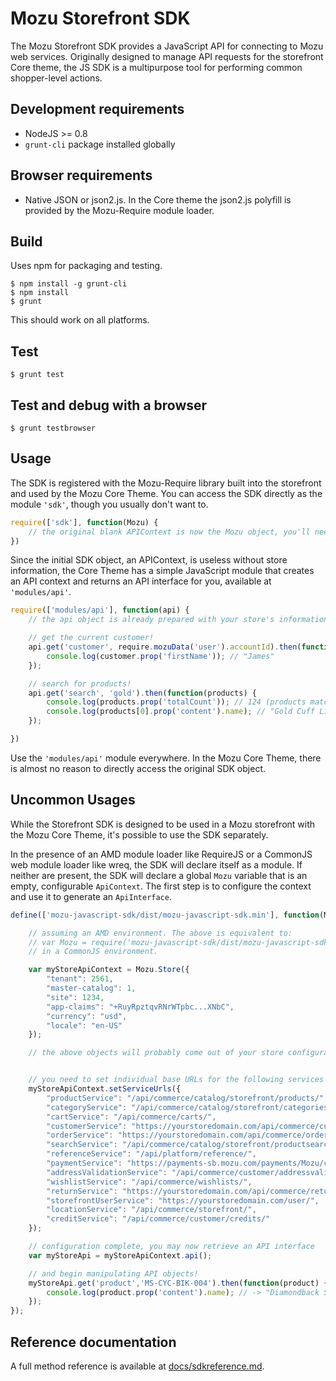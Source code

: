 # Mozu Storefront SDK

The Mozu Storefront SDK provides a JavaScript API for connecting to Mozu web services. Originally designed to manage API requests for the storefront Core theme, the JS SDK is a multipurpose tool for performing common shopper-level actions.

## Development requirements

*   NodeJS >= 0.8
*   `grunt-cli` package installed globally

## Browser requirements

*   Native JSON or json2.js. In the Core theme the json2.js polyfill is provided by the Mozu-Require module loader.

## Build

Uses npm for packaging and testing.

    $ npm install -g grunt-cli
    $ npm install
    $ grunt

This should work on all platforms.

## Test

    $ grunt test

## Test and debug with a browser

    $ grunt testbrowser

## Usage

The SDK is registered with the Mozu-Require library built into the storefront and used by the Mozu Core Theme. You can access the SDK directly as the module `'sdk'`, though you usually don't want to.

```js
require(['sdk'], function(Mozu) {
    // the original blank APIContext is now the Mozu object, you'll need to hydrate it with store data
})
```

Since the initial SDK object, an APIContext, is useless without store information, the Core Theme has a simple JavaScript module that creates an API context and returns an API interface for you, available at `'modules/api'`.

```js
require(['modules/api'], function(api) {
    // the api object is already prepared with your store's information and the logged-in user's permissions

    // get the current customer!
    api.get('customer', require.mozuData('user').accountId).then(function(customer) {
        console.log(customer.prop('firstName')); // "James"
    });

    // search for products!
    api.get('search', 'gold').then(function(products) {
        console.log(products.prop('totalCount')); // 124 (products matching "gold")
        console.log(products[0].prop('content').name); // "Gold Cuff Links"
    });

})
```

Use the `'modules/api'` module everywhere. In the Mozu Core Theme, there is almost no reason to directly access the original SDK object.

## Uncommon Usages

While the Storefront SDK is designed to be used in a Mozu storefront with the Mozu Core Theme, it's possible to use the SDK separately.

In the presence of an AMD module loader like RequireJS or a CommonJS web module loader like wreq, the SDK will declare itself as a module. If neither are present, the SDK will declare a global `Mozu` variable that is an empty, configurable `ApiContext`. The first step is to configure the context and use it to generate an `ApiInterface`.

```js
define(['mozu-javascript-sdk/dist/mozu-javascript-sdk.min'], function(Mozu) {

    // assuming an AMD environment. The above is equivalent to:
    // var Mozu = require('mozu-javascript-sdk/dist/mozu-javascript-sdk');
    // in a CommonJS environment.

    var myStoreApiContext = Mozu.Store({
        "tenant": 2561,
        "master-catalog": 1,
        "site": 1234,
        "app-claims": "+RuyRpztqvRNrWTpbc...XNbC",
        "currency": "usd",
        "locale": "en-US"
    });

    // the above objects will probably come out of your store configuration on the server side and need to be serialized as JSON.


    // you need to set individual base URLs for the following services
    myStoreApiContext.setServiceUrls({
        "productService": "/api/commerce/catalog/storefront/products/",
        "categoryService": "/api/commerce/catalog/storefront/categories/",
        "cartService": "/api/commerce/carts/",
        "customerService": "https://yourstoredomain.com/api/commerce/customer/accounts/",
        "orderService": "https://yourstoredomain.com/api/commerce/orders/",
        "searchService": "/api/commerce/catalog/storefront/productsearch/",
        "referenceService": "/api/platform/reference/",
        "paymentService": "https://payments-sb.mozu.com/payments/Mozu/cards/",
        "addressValidationService": "/api/commerce/customer/addressvalidation/",
        "wishlistService": "/api/commerce/wishlists/",
        "returnService": "https://yourstoredomain.com/api/commerce/returns",
        "storefrontUserService": "https://yourstoredomain.com/user/",
        "locationService": "/api/commerce/storefront/",
        "creditService": "/api/commerce/customer/credits/"
    });

    // configuration complete, you may now retrieve an API interface
    var myStoreApi = myStoreApiContext.api();

    // and begin manipulating API objects!
    myStoreApi.get('product','MS-CYC-BIK-004').then(function(product) {
        console.log(product.prop('content').name); // -> "Diamondback Sortie 3 29er Bike - 2013"
    });
});
```

## Reference documentation

A full method reference is available at [docs/sdkreference.md](docs/sdkreference.md).
